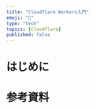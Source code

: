 ```yaml
---
title: "Cloudflare Workers入門"
emoji: "🙆"
type: "tech"
topics: [Cloudflare]
published: false
---
```

# はじめに

# 参考資料
